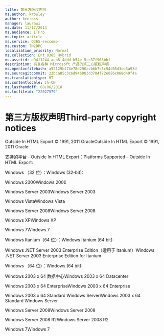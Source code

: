 ```yaml
---
title: 第三方版权声明
ms.author: krowley
author: kccross
manager: laurawi
ms.date: 11/17/2014
ms.audience: ITPro
ms.topic: article
ms.service: O365-seccomp
ms.custom: TN2DMC
localization_priority: Normal
ms.collection: Ent_O365_Hybrid
ms.assetid: e94f1244-acb8-4ddd-b54e-5cc37f903bbf
description: 有关各种 Microsoft 产品的第三方版权声明
ms.openlocfilehash: a52129b474e78d290acb6b7c5c94d05d3cd3a93d
ms.sourcegitcommit: 22bca85c3c6d946083d3784f72e886c068d49f4a
ms.translationtype: MT
ms.contentlocale: zh-CN
ms.lasthandoff: 08/06/2018
ms.locfileid: "22027579"
---
```

# <a name="third-party-copyright-notices"></a><span data-ttu-id="9d709-103">第三方版权声明</span><span class="sxs-lookup"><span data-stu-id="9d709-103">Third-party copyright notices</span></span>

<span data-ttu-id="9d709-104">Outside In HTML Export © 1991, 2011 Oracle</span><span class="sxs-lookup"><span data-stu-id="9d709-104">Outside In HTML Export © 1991, 2011 Oracle</span></span>
  
<span data-ttu-id="9d709-105">支持的平台 - Outside In HTML Export：</span><span class="sxs-lookup"><span data-stu-id="9d709-105">Platforms Supported - Outside In HTML Export:</span></span>
  
<span data-ttu-id="9d709-106">Windows （32 位）：</span><span class="sxs-lookup"><span data-stu-id="9d709-106">Windows (32-bit):</span></span>
  
<span data-ttu-id="9d709-107">Windows 2000</span><span class="sxs-lookup"><span data-stu-id="9d709-107">Windows 2000</span></span>
  
<span data-ttu-id="9d709-108">Windows Server 2003</span><span class="sxs-lookup"><span data-stu-id="9d709-108">Windows Server 2003</span></span>
  
<span data-ttu-id="9d709-109">Windows Vista</span><span class="sxs-lookup"><span data-stu-id="9d709-109">Windows Vista</span></span>
  
<span data-ttu-id="9d709-110">Windows Server 2008</span><span class="sxs-lookup"><span data-stu-id="9d709-110">Windows Server 2008</span></span>
  
<span data-ttu-id="9d709-111">Windows XP</span><span class="sxs-lookup"><span data-stu-id="9d709-111">Windows XP</span></span>
  
<span data-ttu-id="9d709-112">Windows 7</span><span class="sxs-lookup"><span data-stu-id="9d709-112">Windows 7</span></span>
  
<span data-ttu-id="9d709-113">Windows Itanium（64 位）：</span><span class="sxs-lookup"><span data-stu-id="9d709-113">Windows Itanium (64 bit):</span></span>
  
<span data-ttu-id="9d709-114">Windows .NET Server 2003 Enterprise Edition（适用于 Itanium）</span><span class="sxs-lookup"><span data-stu-id="9d709-114">Windows .NET Server 2003 Enterprise Edition for Itanium</span></span>
  
<span data-ttu-id="9d709-115">Windows （64 位）：</span><span class="sxs-lookup"><span data-stu-id="9d709-115">Windows (64 bit):</span></span>
  
<span data-ttu-id="9d709-116">Windows 2003 x 64 数据中心</span><span class="sxs-lookup"><span data-stu-id="9d709-116">Windows 2003 x 64 Datacenter</span></span>
  
<span data-ttu-id="9d709-117">Windows 2003 x 64 Enterprise</span><span class="sxs-lookup"><span data-stu-id="9d709-117">Windows 2003 x 64 Enterprise</span></span>
  
<span data-ttu-id="9d709-118">Windows 2003 x 64 Standard Windows Server</span><span class="sxs-lookup"><span data-stu-id="9d709-118">Windows 2003 x 64 Standard Windows Server</span></span>
  
<span data-ttu-id="9d709-119">Windows Server 2008</span><span class="sxs-lookup"><span data-stu-id="9d709-119">Windows Server 2008</span></span>
  
<span data-ttu-id="9d709-120">Windows Server 2008 R2</span><span class="sxs-lookup"><span data-stu-id="9d709-120">Windows Server 2008 R2</span></span>
  
<span data-ttu-id="9d709-121">Windows 7</span><span class="sxs-lookup"><span data-stu-id="9d709-121">Windows 7</span></span>
  

